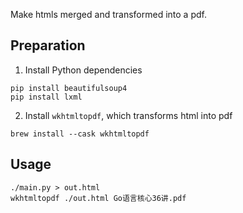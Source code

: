 
Make htmls merged and transformed into a pdf.

## Preparation

1. Install Python dependencies
```shell
pip install beautifulsoup4
pip install lxml
```

2. Install `wkhtmltopdf`, which transforms html into pdf
```shell
brew install --cask wkhtmltopdf
```

## Usage
```shell
./main.py > out.html
wkhtmltopdf ./out.html Go语言核心36讲.pdf
```